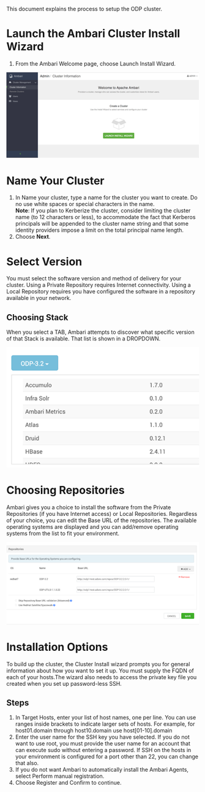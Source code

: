 This document explains the process to setup the ODP cluster. 

# Launch the Ambari Cluster Install Wizard

1. From the Ambari Welcome page, choose Launch Install Wizard.

![](https://github.com/acceldata-io/odpdocumentation/blob/main/assets/1.png)


# Name Your Cluster

1. In Name your cluster, type a name for the cluster you want to create.
Do no use white spaces or special characters in the name.\
**Note**: If you plan to Kerberize the cluster, consider limiting the cluster name (to 12 characters or less), to accommodate the fact that Kerberos principals will be appended to the cluster name string and that some identity providers impose a limit on the total principal name length.
2. Choose **Next**.

# Select Version

You must select the software version and method of delivery for your cluster. Using a Private Repository requires Internet connectivity. Using a Local Repository requires you have configured the software in a repository available in your network.
## Choosing Stack
When you select a TAB, Ambari attempts to discover what specific version of that Stack is available. That list is shown in a DROPDOWN.

![](https://github.com/acceldata-io/odpdocumentation/blob/main/assets/2.png)



# Choosing Repositories
Ambari gives you a choice to install the software from the Private Repositories (if you have Internet access) or Local Repositories. Regardless of your choice, you can edit the Base URL of the repositories. The available operating systems are displayed and you can add/remove operating systems from the list to fit your environment.

![](https://github.com/acceldata-io/odpdocumentation/blob/main/assets/3.png)

# Installation Options
To build up the cluster, the Cluster Install wizard prompts you for general information about how you want to set it up. You must supply the FQDN of each of your hosts.The wizard also needs to access the private key file you created when you set up password-less SSH.

## Steps

1. In Target Hosts, enter your list of host names, one per line.
You can use ranges inside brackets to indicate larger sets of hosts. For example, for host01.domain through host10.domain use host[01-10].domain
2. Enter the user name for the SSH key you have selected. If you do not want to use root, you must provide the user name for an account that can execute sudo without entering a password. If SSH on the hosts in your environment is configured for a port other than 22, you can change that also.
3. If you do not want Ambari to automatically install the Ambari Agents, select Perform manual registration.
4. Choose Register and Confirm to continue.
